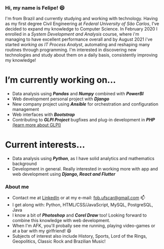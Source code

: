 <!--
**felipebart10/felipebart10** is a ✨ _special_ ✨ repository because its `README.md` (this file) appears on your GitHub profile.

Here are some ideas to get you started:

- 🔭 I’m currently working on ...
- 🌱 I’m currently learning ...
- 👯 I’m looking to collaborate on ...
- 🤔 I’m looking for help with ...
- 💬 Ask me about ...
- 📫 How to reach me: ...
- 😄 Pronouns: ...
- ⚡ Fun fact: ...
-->

### Hi, my name is Felipe! 😄

I'm from Brazil and currently studying and working with technology. Having as my first degree Civil Engineering at _Federal University of São Carlos_, I've decided to expand my knowledge to Computer Science. In February 2020 I enrolled in a _System Development and Analysis_ course, where i'm managing to have excellent performance overall and by August 2021 i've started _working as IT Process Analyst_, automating and reshaping many routines through programming. I'm interested in discovering new technologies and study about them on a daily basis, consistently improving my knowledge!

# I’m currently working on...
  - Data analysis using **_Pandas_** and **_Numpy_** combined with **_PowerBI_**
  - Web development personal project with **_Django_**
  - New company project using **_Ansible_** for orchestration and configuration management
  - Web interfaces with **_Bootstrap_**
  - Contributing to ***GLPI Project*** bugfixes and plug-in development in **_PHP_** [(learn more about GLPI)](https://github.com/glpi-project/glpi)

# Current interests...
  - Data analysis using **_Python_**, as I have solid analytics and mathematics background
  - Development in general. Really interested in working more with app and web development using **_Django, React and Flutter_**

### About me
  - Contact me at [LinkedIn](https://www.linkedin.com/in/felipe-bartocci/) or at my e-mail: fob.ufscar@gmail.com 📫
  - I get along with: Python, HTML/CSS/JavaScript, MySQL, PostgreSQL, Java
  - I know a bit of **_Photoshop_** and **_Corel Draw_** too! Looking forward to combine this knowledge with web development.
  - When I'm AFK, you'll probally see me running, playing video-games or at a bar with my girlfriend! 😄
  - Subjects of interest also include History, Sports, Lord of the Rings, Geopolitics, Classic Rock and Brazilian Music!




